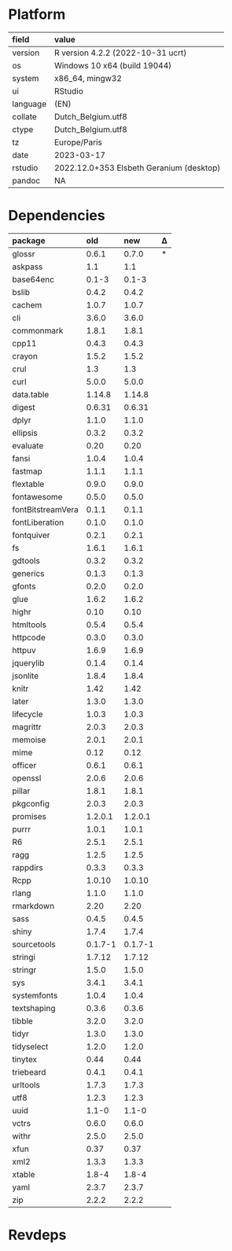 # Platform

|field    |value                                    |
|:--------|:----------------------------------------|
|version  |R version 4.2.2 (2022-10-31 ucrt)        |
|os       |Windows 10 x64 (build 19044)             |
|system   |x86_64, mingw32                          |
|ui       |RStudio                                  |
|language |(EN)                                     |
|collate  |Dutch_Belgium.utf8                       |
|ctype    |Dutch_Belgium.utf8                       |
|tz       |Europe/Paris                             |
|date     |2023-03-17                               |
|rstudio  |2022.12.0+353 Elsbeth Geranium (desktop) |
|pandoc   |NA                                       |

# Dependencies

|package           |old     |new     |Δ  |
|:-----------------|:-------|:-------|:--|
|glossr            |0.6.1   |0.7.0   |*  |
|askpass           |1.1     |1.1     |   |
|base64enc         |0.1-3   |0.1-3   |   |
|bslib             |0.4.2   |0.4.2   |   |
|cachem            |1.0.7   |1.0.7   |   |
|cli               |3.6.0   |3.6.0   |   |
|commonmark        |1.8.1   |1.8.1   |   |
|cpp11             |0.4.3   |0.4.3   |   |
|crayon            |1.5.2   |1.5.2   |   |
|crul              |1.3     |1.3     |   |
|curl              |5.0.0   |5.0.0   |   |
|data.table        |1.14.8  |1.14.8  |   |
|digest            |0.6.31  |0.6.31  |   |
|dplyr             |1.1.0   |1.1.0   |   |
|ellipsis          |0.3.2   |0.3.2   |   |
|evaluate          |0.20    |0.20    |   |
|fansi             |1.0.4   |1.0.4   |   |
|fastmap           |1.1.1   |1.1.1   |   |
|flextable         |0.9.0   |0.9.0   |   |
|fontawesome       |0.5.0   |0.5.0   |   |
|fontBitstreamVera |0.1.1   |0.1.1   |   |
|fontLiberation    |0.1.0   |0.1.0   |   |
|fontquiver        |0.2.1   |0.2.1   |   |
|fs                |1.6.1   |1.6.1   |   |
|gdtools           |0.3.2   |0.3.2   |   |
|generics          |0.1.3   |0.1.3   |   |
|gfonts            |0.2.0   |0.2.0   |   |
|glue              |1.6.2   |1.6.2   |   |
|highr             |0.10    |0.10    |   |
|htmltools         |0.5.4   |0.5.4   |   |
|httpcode          |0.3.0   |0.3.0   |   |
|httpuv            |1.6.9   |1.6.9   |   |
|jquerylib         |0.1.4   |0.1.4   |   |
|jsonlite          |1.8.4   |1.8.4   |   |
|knitr             |1.42    |1.42    |   |
|later             |1.3.0   |1.3.0   |   |
|lifecycle         |1.0.3   |1.0.3   |   |
|magrittr          |2.0.3   |2.0.3   |   |
|memoise           |2.0.1   |2.0.1   |   |
|mime              |0.12    |0.12    |   |
|officer           |0.6.1   |0.6.1   |   |
|openssl           |2.0.6   |2.0.6   |   |
|pillar            |1.8.1   |1.8.1   |   |
|pkgconfig         |2.0.3   |2.0.3   |   |
|promises          |1.2.0.1 |1.2.0.1 |   |
|purrr             |1.0.1   |1.0.1   |   |
|R6                |2.5.1   |2.5.1   |   |
|ragg              |1.2.5   |1.2.5   |   |
|rappdirs          |0.3.3   |0.3.3   |   |
|Rcpp              |1.0.10  |1.0.10  |   |
|rlang             |1.1.0   |1.1.0   |   |
|rmarkdown         |2.20    |2.20    |   |
|sass              |0.4.5   |0.4.5   |   |
|shiny             |1.7.4   |1.7.4   |   |
|sourcetools       |0.1.7-1 |0.1.7-1 |   |
|stringi           |1.7.12  |1.7.12  |   |
|stringr           |1.5.0   |1.5.0   |   |
|sys               |3.4.1   |3.4.1   |   |
|systemfonts       |1.0.4   |1.0.4   |   |
|textshaping       |0.3.6   |0.3.6   |   |
|tibble            |3.2.0   |3.2.0   |   |
|tidyr             |1.3.0   |1.3.0   |   |
|tidyselect        |1.2.0   |1.2.0   |   |
|tinytex           |0.44    |0.44    |   |
|triebeard         |0.4.1   |0.4.1   |   |
|urltools          |1.7.3   |1.7.3   |   |
|utf8              |1.2.3   |1.2.3   |   |
|uuid              |1.1-0   |1.1-0   |   |
|vctrs             |0.6.0   |0.6.0   |   |
|withr             |2.5.0   |2.5.0   |   |
|xfun              |0.37    |0.37    |   |
|xml2              |1.3.3   |1.3.3   |   |
|xtable            |1.8-4   |1.8-4   |   |
|yaml              |2.3.7   |2.3.7   |   |
|zip               |2.2.2   |2.2.2   |   |

# Revdeps

